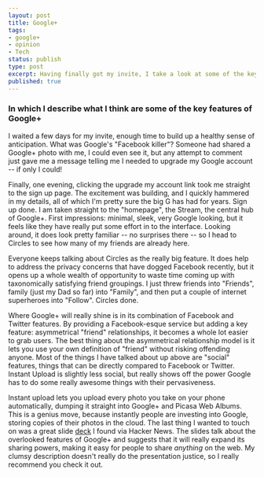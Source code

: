 ```yaml
---
layout: post
title: Google+
tags: 
- google+
- opinion
- Tech
status: publish
type: post
excerpt: Having finally got my invite, I take a look at some of the key features of the new service.
published: true
---
```


### In which I describe what I think are some of the key features of Google+ 

I waited a few days for my invite, enough time to build up a healthy sense of anticipation. What was Google's "Facebook killer"? Someone had shared a Google+ photo with me, I could even see it, but any attempt to comment just gave me a message telling me I needed to upgrade my Google account -- if only I could! 

Finally, one evening, clicking the upgrade my account link took me straight to the sign up page. The excitement was building, and I quickly hammered in my details, all of which I'm pretty sure the big G has had for years. Sign up done. I am taken straight to the "homepage", the Stream, the central hub of Google+. First impressions: minimal, sleek, very Google looking, but it feels like they have really put some effort in to the interface. Looking around, it does look pretty familiar -- no surprises there -- so I head to Circles to see how many of my friends are already here.

Everyone keeps talking about Circles as the really big feature. It does help to address the privacy concerns that have dogged Facebook recently, but it opens up a whole wealth of opportunity to waste time coming up with taxonomically satisfying friend groupings. I just threw friends into "Friends", family (just my Dad so far) into "Family", and then put a couple of internet superheroes into "Follow". Circles done.

Where Google+ will really shine is in its combination of Facebook and Twitter features. By providing a Facebook-esque service but adding a key feature: asymmetrical "friend" relationships, it becomes a whole lot easier to grab users. The best thing about the asymmetrical relationship model is it lets you use your own definition of "friend" without risking offending anyone. Most of the things I have talked about up above are "social" features, things that can be directly compared to Facebook or Twitter. Instant Upload is slightly less social, but really shows off the power Google has to do some really awesome things with their pervasiveness. 

Instant upload lets you upload every photo you take on your phone automatically, dumping it straight into Google+ and Picasa Web Albums. This is a genius move, because instantly people are investing into Google, storing copies of their photos in the cloud. The last thing I wanted to touch on was a great slide [deck][1] I found via Hacker News. The slides talk about the overlooked features of Google+ and suggests that it will really expand its sharing powers, making it easy for people to share *anything* on the web. My clumsy description doesn't really do the presentation justice, so I really recommend you check it out.

 [1]: http://www.hackerne.ws/item?id=2761989

